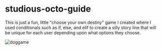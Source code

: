 # studious-octo-guide

This is just a fun, little "choose your own destiny" game I created where I used conditionals such as if, else, and elif to create a silly story line that will be unique for each user depending upon what options they choose. 


![doggame](https://github.com/andreapeterson/Dog-Game/assets/134665743/379c1805-66d9-47bc-b219-c3f4b6f07fb8)
